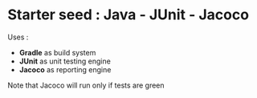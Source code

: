 # Starter seed : Java - JUnit - Jacoco

Uses :
* __Gradle__ as build system
* __JUnit__ as unit testing engine
* __Jacoco__ as reporting engine

Note that Jacoco will run only if tests are green